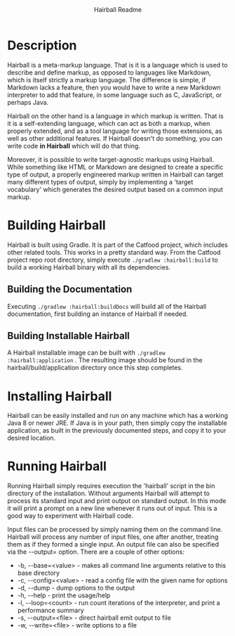 <!--Generated by Hairball, don't edit this file, instead edit the readme.hairball file (see below)-->

<header>Hairball Readme</header>

# Description
Hairball is a meta-markup language. That is it is a language which is used to describe and define markup, as opposed to languages like Markdown, which is itself strictly a markup language. The difference is simple, if Markdown lacks a feature, then you would have to write a new Markdown interpreter to add that feature, in some language such as C, JavaScript, or perhaps Java.

Hairball on the other hand is a language in which markup is written. That is it is a self-extending language, which can act as both a markup, when properly extended, and as a tool language for writing those extensions, as well as other additional features. If Hairball doesn't do something, you can write code **in Hairball** which will do that thing.

Moreover, it is possible to write target-agnostic markups using Hairball. While something like HTML or Markdown are designed to create a specific type of output, a properly engineered markup written in Hairball can target many different types of output, simply by implementing a 'target vocabulary' which generates the desired output based on a common input markup.

# Building Hairball
Hairball is built using Gradle. It is part of the Catfood project, which includes other related tools. This works in a pretty standard way. From the Catfood project repo root directory, simply execute `./gradlew :hairball:build` to build a working Hairball binary with all its dependencies.

## Building the Documentation
Executing `./gradlew :hairball:buildDocs` will build all of the Hairball documentation, first building an instance of Hairball if needed.


## Building Installable Hairball
A Hairball installable image can be built with `./gradlew :hairball:application` . The resulting image should be found in the hairball/build/application directory once this step completes.


# Installing Hairball
Hairball can be easily installed and run on any machine which has a working Java 8 or newer JRE. If Java is in your path, then simply copy the installable application, as built in the previously documented steps, and copy it to your desired location.

# Running Hairball
Running Hairball simply requires execution the 'hairball' script in the bin directory of the installation. Without arguments Hairball will attempt to process its standard input and print output on standard output. In this mode it will print a prompt on a new line whenever it runs out of input. This is a good way to experiment with Hairball code.

Input files can be processed by simply naming them on the command line. Hairball will process any number of input files, one after another, treating them as if they formed a single input. An output file can also be specified via the --output=<filename> option. There are a couple of other options:<ul><li>-b, --base=&lt;value&gt; - makes all command line arguments relative to this base directory</li><li>-c, --config=&lt;value&gt; - read a config file with the given name for options</li><li>-d, --dump - dump options to the output</li><li>-h, --help - print the usage/help</li><li>-l, --loop=&lt;count&gt; - run count iterations of the interpreter, and print a performance summary</li><li>-s, --output=&lt;file&gt; - direct hairball emit output to file</li><li>-w, --write=&lt;file&gt; - write options to a file</li></ul>


